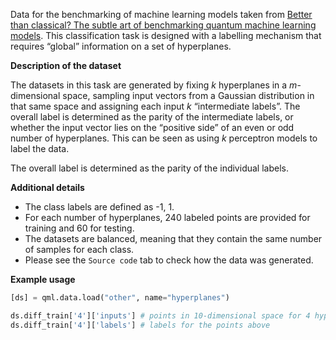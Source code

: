 Data for the benchmarking of machine learning models taken from
[Better than classical? The subtle art of benchmarking quantum machine learning models](https://arxiv.org/abs/2403.07059).
This classification task is designed with a labelling mechanism that requires “global” information
on a set of hyperplanes.

**Description of the dataset**

The datasets in this task are generated by fixing $k$ hyperplanes in a $m$-dimensional space,
sampling input vectors from a Gaussian distribution in that same space and assigning each input $k$
“intermediate labels”. The overall label is determined as the parity of the intermediate labels,
or whether the input vector lies on the “positive side” of an even or odd number of hyperplanes.
This can be seen as using $k$ perceptron models to label the data.

The overall label is determined as the parity of the individual labels.

**Additional details**

- The class labels are defined as -1, 1.
- For each number of hyperplanes, 240 labeled points are provided for training and 60 for testing.
- The datasets are balanced, meaning that they contain the same number of samples for each class.
- Please see the ``Source code`` tab to check how the data was generated.

**Example usage**

```python
[ds] = qml.data.load("other", name="hyperplanes")

ds.diff_train['4']['inputs'] # points in 10-dimensional space for 4 hyperplanes
ds.diff_train['4']['labels'] # labels for the points above
```
